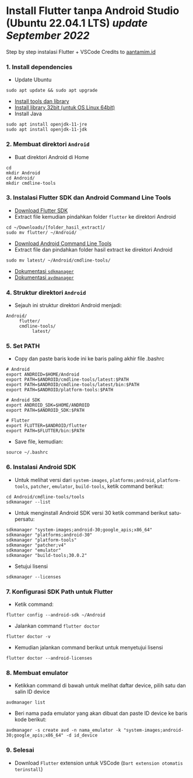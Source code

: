 # Install Flutter tanpa Android Studio (Ubuntu 22.04.1 LTS) *update September 2022*
Step by step instalasi Flutter + VSCode
Credits to [aantamim.id](https://aantamim.id/flutter-install-tanpa-android-studio-ubuntu/)

### 1. Install dependencies
- Update Ubuntu
```shell
sudo apt update && sudo apt upgrade
```
- [Install tools dan library](https://docs.flutter.dev/get-started/install/linux#system-requirements)
- [Install library 32bit (untuk OS Linux 64bit)](https://developer.android.com/studio/install#64bit-libs)
- Install Java
```shell
sudo apt install openjdk-11-jre
sudo apt install openjdk-11-jdk
```
### 2. Membuat direktori `Android`
- Buat direktori Android di Home
```shell
cd
mkdir Android
cd Android/
mkdir cmdline-tools
```
### 3. Instalasi Flutter SDK dan Android Command Line Tools
- [Download Flutter SDK](https://docs.flutter.dev/get-started/install/linux#install-flutter-manually)
- Extract file kemudian pindahkan folder `flutter` ke direktori Android
```shell
cd ~/Downloads/[folder_hasil_extract]/
sudo mv flutter/ ~/Android/
```
- [Download Android Command Line Tools](https://developer.android.com/studio#command-tools)
- Extract file dan pindahkan folder hasil extract ke direktori Android
```shell
sudo mv latest/ ~/Android/cmdline-tools/
```
- [Dokumentasi `sdkmanager`](https://developer.android.com/studio/command-line/sdkmanager)
- [Dokumentasi `avdmanager`](https://developer.android.com/studio/command-line/avdmanager)
### 4. Struktur direktori `Android`
- Sejauh ini struktur direktori Android menjadi:
```shell
Android/
     flutter/
     cmdline-tools/
          latest/
```
### 5. Set PATH
- Copy dan paste baris kode ini ke baris paling akhir file .bashrc
```shell
# Android
export ANDROID=$HOME/Android
export PATH=$ANDROID/cmdline-tools/latest:$PATH
export PATH=$ANDROID/cmdline-tools/latest/bin:$PATH
export PATH=$ANDROID/platform-tools:$PATH
 
# Android SDK
export ANDROID_SDK=$HOME/ANDROID
export PATH=$ANDROID_SDK:$PATH
 
# Flutter
export FLUTTER=$ANDROID/flutter
export PATH=$FLUTTER/bin:$PATH
```
- Save file, kemudian:
```shell
source ~/.bashrc
```
### 6. Instalasi Android SDK
- Untuk melihat versi dari `system-images`, `platforms;android`, `platform-tools`, `patcher`, `emulator`, `build-tools`, ketik command berikut:
```shell
cd Android/cmdline-tools/tools
sdkmanager --list
```
- Untuk menginstall Android SDK versi 30 ketik command berikut satu-persatu:
```shell
sdkmanager "system-images;android-30;google_apis;x86_64"
sdkmanager "platforms;android-30"
sdkmanager "platform-tools"
sdkmanager "patcher;v4"
sdkmanager "emulator"
sdkmanager "build-tools;30.0.2"
```
- Setujui lisensi
```shell
sdkmanager --licenses
```
### 7. Konfigurasi SDK Path untuk Flutter
- Ketik command:
```shell
flutter config --android-sdk ~/Android
```
- Jalankan command `flutter doctor`
```shell
flutter doctor -v
```
- Kemudian jalankan command berikut untuk menyetujui lisensi
```shell
flutter doctor --android-licenses
```
### 8. Membuat emulator
- Ketikkan command di bawah untuk melihat daftar device, pilih satu dan salin ID device
```shell
avdmanager list
```
- Beri nama pada emulator yang akan dibuat dan paste ID device ke baris kode berikut:
```shell
avdmanager -s create avd -n nama_emulator -k "system-images;android-30;google_apis;x86_64" -d id_device
```
### 9. Selesai
- Download `Flutter` extension untuk VSCode (`Dart extension otomatis terinstall`)
